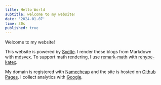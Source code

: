```yaml
---
title: Hello World
subtitle: welcome to my website!
date: '2024-01-07'
time: 30s
published: true
---
```


Welcome to my website! 

This website is powered by [Svelte](https://svelte.dev/). I render these blogs from Markdown with [mdsvex](https://mdsvex.pngwn.io/docs/). To support math rendering, I use [remark-math](https://www.npmjs.com/package/remark-math) with [rehype-katex](https://www.npmjs.com/package/rehype-katex). 

My domain is registered with [Namecheap](https://www.namecheap.com/) and the site is hosted on [Github Pages](https://pages.github.com/). I collect analytics with [Google](https://analytics.withgoogle.com/).